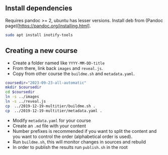## Install dependencies

Requires pandoc >= 2, ubuntu has lesser versions.
Install deb from (Pandoc page)[https://pandoc.org/installing.html].

```bash
sudo apt install inotify-tools
```

## Creating a new course

- Create a folder named like `YYYY-MM-DD-title`
- From there, link back `images` and `reveal.js`.
- Copy from other course the `buildme.sh` and `metadata.yaml`.

```bash
coursedir="2023-09-23-all-automatic"
mkdir $coursedir
cd $coursedir
ln -s ../images
ln -s ../reveal.js
cp  ../2019-12-19-multitier/buildme.sh .
cp  ../2019-12-19-multitier/metadata.yaml .
```

- Modify `metadata.yaml` for your course
- Create an `.md` file with your content
- Number prefixes is recommended if you want to split the content and you want  to control the order (alphabetical order is used).
- Run `buildme.sh`, this will monitor changes in sources and rebuild
- In order to publish the results run `publish.sh` in the root



